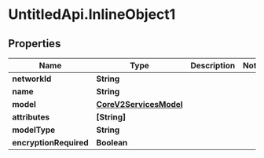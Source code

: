 # UntitledApi.InlineObject1

## Properties

Name | Type | Description | Notes
------------ | ------------- | ------------- | -------------
**networkId** | **String** |  | 
**name** | **String** |  | 
**model** | [**CoreV2ServicesModel**](CoreV2ServicesModel.md) |  | 
**attributes** | **[String]** |  | 
**modelType** | **String** |  | 
**encryptionRequired** | **Boolean** |  | 


